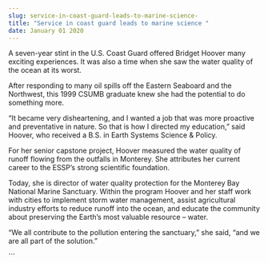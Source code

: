 ```yaml
---
slug: service-in-coast-guard-leads-to-marine-science-
title: "Service in coast guard leads to marine science "
date: January 01 2020
---
```


 
<p>
  A seven-year stint in the U.S. Coast Guard offered Bridget Hoover many
  exciting experiences. It was also a time when she saw the water quality of the
  ocean at its worst.
</p>
<p>
  After responding to many oil spills off the Eastern Seaboard and the
  Northwest, this 1999 CSUMB graduate knew she had the potential to do something
  more.
</p>
<p>
  “It became very disheartening, and I wanted a job that was more proactive and
  preventative in nature. So that is how I directed my education,” said Hoover,
  who received a B.S. in Earth Systems Science &amp; Policy.
</p>
<p>
  For her senior capstone project, Hoover measured the water quality of runoff
  flowing from the outfalls in Monterey. She attributes her current career to
  the ESSP’s strong scientific foundation.
</p>
<p>
  Today, she is director of water quality protection for the Monterey Bay
  National Marine Sanctuary. Within the program Hoover and her staff work with
  cities to implement storm water management, assist agricultural industry
  efforts to reduce runoff into the ocean, and educate the community about
  preserving the Earth’s most valuable resource – water.
</p>
<p>
  “We all contribute to the pollution entering the sanctuary,” she said, “and we
  are all part of the solution.”
</p>
```
